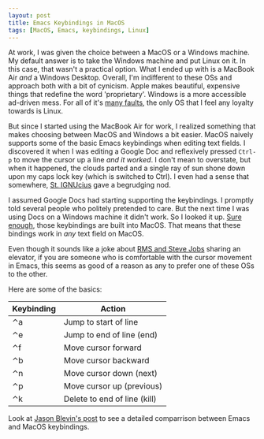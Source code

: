 ```yaml
---
layout: post
title: Emacs Keybindings in MacOS
tags: [MacOS, Emacs, keybindings, Linux]
---
```

At work, I was given the choice between a MacOS or a Windows machine. My default answer is to
take the Windows machine and put Linux on it. In this case, that wasn't a practical option.
What I ended up with is a MacBook Air *and* a Windows Desktop. Overall, I'm indifferent to
these OSs and approach both with a bit of cynicism. Apple makes beautiful, expensive things
that redefine the word 'proprietary'. Windows is a more accessible ad-driven mess. For all
of it's [many faults](https://www.youtube.com/watch?v=WipM3SAYqK4), the only OS that I feel
any loyalty towards is Linux.

But since I started using the MacBook Air for work, I realized something that makes choosing
between MacOS and Windows a bit easier. MacOS naively supports some of the basic Emacs
keybindings when editing text fields. I discovered it when I was editing a Google Doc and
reflexively pressed `Ctrl-p` to move the cursor up a line *and it worked*. I don't mean to
overstate, but when it happened, the clouds parted and a single ray of sun shone down upon
my caps lock key (which is switched to Ctrl). I even had a sense that somewhere,
[St. IGNUcius](https://stallman.org/saint.html) gave a begrudging nod.

I assumed Google Docs had starting supporting the keybindings. I promptly told several people
who politely pretended to care. But the next time I was using Docs on a Windows machine it
didn't work. So I looked it up. [Sure enough](https://jblevins.org/log/kbd), those keybindings
are built into MacOS. That means that these bindings work in *any* text field on MacOS.

Even though it sounds like a joke about [RMS and Steve Jobs](https://features.slashdot.org/story/13/01/06/163248/richard-stallman-answers-your-questions)
sharing an elevator, if you are someone who is comfortable with the cursor movement in Emacs,
this seems as good of a reason as any to prefer one of these OSs to the other.

Here are some of the basics:

|Keybinding |Action |
|--------|-------|
|⌃a |Jump to start of line |
|⌃e |Jump to end of line (end)|
|⌃f |Move cursor forward |
|⌃b |Move cursor backward |
|⌃n |Move cursor down (next)|
|⌃p |Move cursor up (previous)|
|⌃k |Delete to end of line (kill)|

Look at [Jason Blevin's post](https://jblevins.org/log/kbd) to see a detailed comparrison between
Emacs and MacOS keybindings.